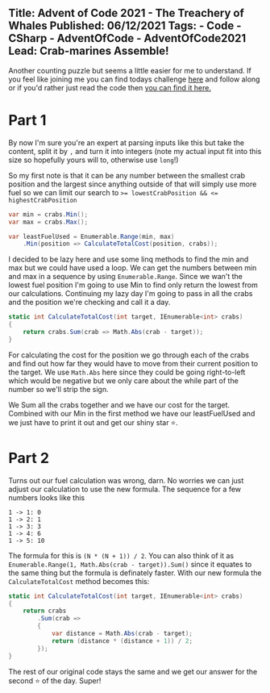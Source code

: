 Title: Advent of Code 2021 - The Treachery of Whales
Published: 06/12/2021
Tags:
    - Code
    - CSharp
    - AdventOfCode
    - AdventOfCode2021
Lead: Crab-marines Assemble!
---

Another counting puzzle but seems a little easier for me to understand.
If you feel like joining me you can find todays challenge [here](https://adventofcode.com/2021/day/7) and follow along or if you'd rather just read the code then [you can find it here.](https://github.com/Romanx/AdventOfCode/blob/main/src/years/2021/day-seven/Challenge.cs)

# Part 1
By now I'm sure you're an expert at parsing inputs like this but take the content, split it by `,` and turn it into integers (note my actual input fit into this size so hopefully yours will to, otherwise use `long`!)

So my first note is that it can be any number between the smallest crab position and the largest since anything outside of that will simply use more fuel so we can limit our search to `>= lowestCrabPosition && <= highestCrabPosition`

```csharp
var min = crabs.Min();
var max = crabs.Max();

var leastFuelUsed = Enumerable.Range(min, max)
    .Min(position => CalculateTotalCost(position, crabs));
```

I decided to be lazy here and use some linq methods to find the min and max but we could have used a loop.
We can get the numbers between min and max in a sequence by using `Enumerable.Range`.
Since we wan't the lowest fuel position I'm going to use Min to find only return the lowest from our calculations.
Continuing my lazy day I'm going to pass in all the crabs and the position we're checking and call it a day.

```csharp
static int CalculateTotalCost(int target, IEnumerable<int> crabs)
{
    return crabs.Sum(crab => Math.Abs(crab - target));
}
```

For calculating the cost for the position we go through each of the crabs and find out how far they would have to move from their current position to the target.
We use `Math.Abs` here since they could be going right-to-left which would be negative but we only care about the while part of the number so we'll strip the sign.

We Sum all the crabs together and we have our cost for the target.
Combined with our Min in the first method we have our leastFuelUsed and we just have to print it out and get our shiny star ⭐.

# Part 2
Turns out our fuel calculation was wrong, darn.
No worries we can just adjust our calculation to use the new formula.
The sequence for a few numbers looks like this
```
1 -> 1: 0
1 -> 2: 1
1 -> 3: 3
1 -> 4: 6
1 -> 5: 10
```
The formula for this is `(N * (N + 1)) / 2`. You can also think of it as `Enumerable.Range(1, Math.Abs(crab - target)).Sum()` since it equates to the same thing but the formula is definately faster.
With our new formula the `CalculateTotalCost` method becomes this:
```csharp
static int CalculateTotalCost(int target, IEnumerable<int> crabs)
{
    return crabs
        .Sum(crab =>
        {
            var distance = Math.Abs(crab - target);
            return (distance * (distance + 1)) / 2;
        });
}
```

The rest of our original code stays the same and we get our answer for the second ⭐ of the day. Super!